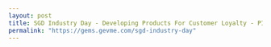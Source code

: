 ```yaml
---
layout: post
title: SGD Industry Day - Developing Products For Customer Loyalty - PIXEL
permalink: "https://gems.gevme.com/sgd-industry-day"
---
```

